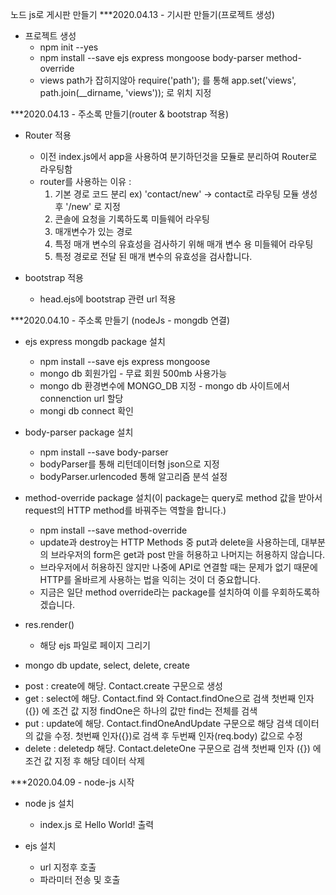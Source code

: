 노드 js로 게시판 만들기
***2020.04.13 - 기시판 만들기(프로젝트 생성)
  + 프로젝트 생성
    - npm init --yes
    - npm install --save ejs express mongoose body-parser method-override
    - views path가 잡히지않아 require('path'); 를 통해 app.set('views', path.join(__dirname, 'views')); 로 위치 지정

***2020.04.13 - 주소록 만들기(router & bootstrap 적용)
  + Router 적용
    - 이전 index.js에서 app을 사용하여 분기하던것을 모듈로 분리하여 Router로 라우팅함
    - router를 사용하는 이유 : 
      1. 기본 경로 코드 분리 ex) 'contact/new' -> contact로 라우팅 모듈 생성 후 '/new' 로 지정
      2. 콘솔에 요청을 기록하도록 미들웨어 라우팅
      3. 매개변수가 있는 경로
      4. 특정 매개 변수의 유효성을 검사하기 위해 매개 변수 용 미들웨어 라우팅
      5. 특정 경로로 전달 된 매개 변수의 유효성을 검사합니다.
      
  + bootstrap 적용
    - head.ejs에 bootstrap 관련 url 적용
 
***2020.04.10 - 주소록 만들기 (nodeJs - mongdb 연결)
  + ejs express mongdb package 설치
    - npm install --save ejs express mongoose
    - mongo db 회원가입 - 무료 회원 500mb 사용가능
    - mongo db 환경변수에 MONGO_DB 지정 - mongo db 사이트에서 connenction url 할당
    - mongi db connect 확인

  + body-parser package 설치
    - npm install --save body-parser 
    - bodyParser를 통해 리턴데이터형 json으로 지정
    - bodyParser.urlencoded 통해 알고리즘 분석 설정

  + method-override package 설치(이 package는 query로 method 값을 받아서 request의 HTTP method를 바꿔주는 역할을 합니다.)
    - npm install --save method-override
    - update과 destroy는 HTTP Methods 중 put과 delete을 사용하는데, 대부분의 브라우저의 form은 get과 post 만을 허용하고 나머지는 허용하지 않습니다. 
    - 브라우저에서 허용하진 않지만 나중에 API로 연결할 때는 문제가 없기 때문에 HTTP를 올바르게 사용하는 법을 익히는 것이 더 중요합니다. 
    - 지금은 일단 method override라는  package를 설치하여 이를 우회하도록하겠습니다.

  + res.render() 
    - 해당 ejs 파일로 페이지 그리기
    
  + mongo db update, select, delete, create
   - post : create에 해당. Contact.create 구문으로 생성
   - get : select에 해당. Contact.find 와 Contact.findOne으로 검색 첫번째 인자 ({}) 에 조건 값 지정 findOne은 하나의 값만 find는 전체를 검색
   - put : update에 해당. Contact.findOneAndUpdate 구문으로 해당 검색 데이터의 값을 수정. 첫번째 인자({})로 검색 후 두번째 인자(req.body) 값으로 수정
   - delete : deletedp 해당. Contact.deleteOne 구문으로  검색 첫번째 인자 ({}) 에 조건 값 지정 후 해당 데이터 삭제

***2020.04.09 - node-js 시작
  + node js 설치
    - index.js 로 Hello World! 출력

  + ejs 설치
    - url 지정후 호출
    - 파라미터 전송 및 호출

